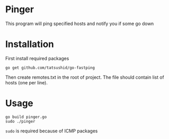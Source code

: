 # Pinger

This program will ping specified hosts and notify you if some go down

# Installation

First install required packages

```
go get github.com/tatsushid/go-fastping
```

Then create remotes.txt in the root of project. The file should contain list of hosts (one per line).

# Usage

```
go build pinger.go
sudo ./pinger
```

`sudo` is required because of ICMP packages